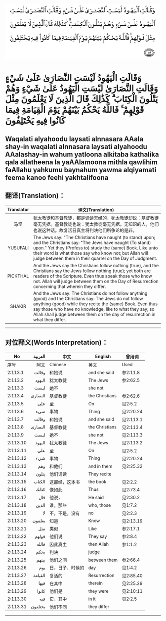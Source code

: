 ![002:113](images/002_113.gif)

#   وَقَالَتِ الْيَهُودُ لَيْسَتِ النَّصَارَىٰ عَلَىٰ شَيْءٍ وَقَالَتِ النَّصَارَىٰ لَيْسَتِ الْيَهُودُ عَلَىٰ شَيْءٍ وَهُمْ يَتْلُونَ الْكِتَابَ ۗ كَذَٰلِكَ قَالَ الَّذِينَ لَا يَعْلَمُونَ مِثْلَ قَوْلِهِمْ ۚ فَاللَّهُ يَحْكُمُ بَيْنَهُمْ يَوْمَ الْقِيَامَةِ فِيمَا كَانُوا فِيهِ يَخْتَلِفُونَ 

## Waqalati alyahoodu laysati alnnasara AAala shay-in waqalati alnnasara laysati alyahoodu AAalashay-in wahum yatloona alkitaba kathalika qala allatheena la yaAAlamoona mithla qawlihim faAllahu yahkumu baynahum yawma alqiyamati feema kanoo feehi yakhtalifoona

## 翻译(Translation)：

| Translator | 译文(Translation)                                            |
|:----------:| ------------------------------------------------------------ |
| 马坚       | 犹太教徒和基督教徒，都是诵读天经的，犹太教徒却说：基督教徒毫无凭据。基督教徒也说：犹太教徒毫无凭据。无知识的人，他们也说这种话。故复活日真主将判决他们所争论的是非。 |
| YUSUFALI   | The Jews say: "The Christians have naught (to stand) upon; and the Christians say: "The Jews have naught (To stand) upon." Yet they (Profess to) study the (same) Book. Like unto their word is what those say who know not; but Allah will judge between them in their quarrel on the Day of Judgment. |
| PICKTHAL   | And the Jews say the Christians follow nothing (true), and the Christians say the Jews follow nothing (true); yet both are readers of the Scripture. Even thus speak those who know not. Allah will judge between them on the Day of Resurrection concerning that wherein they differ. |
| SHAKIR     | And the Jews say: The Christians do not follow anything (good) and the Christians say: The Jews do not follow anything (good) while they recite the (same) Book. Even thus say those who have no knowledge, like to what they say; so Allah shall judge between them on the day of resurrection in what they differ. |

---

## 对位释义(Words Interpretation)：

| No       | العربية | 中文             | English        | 曾用词    |
| -------- | ------: | ---------------- | -------------- | --------- |
| 序号     |    阿文 | Chinese          | 英文           | Used      |
| 2:113.1  |   وقالت | 和她说           | and she said   | 参2:11.8  |
| 2:113.2  |  اليهود | 犹太教徒         | The Jews       | 参2:62.5  |
| 2:113.3  |    ليست | 她不             | she not        |           |
| 2:113.4  | النصارى | 基督教徒         | the Christians | 参2:62.6  |
| 2:113.5  |     على | 至               | On             | 见2:5.2   |
| 2:113.6  |     شيء | 事物             | Thing          | 见2:20.24 |
| 2:113.7  |   وقالت | 和她说           | and she said   | 见2:113.1 |
| 2:113.8  | النصارى | 基督教徒         | the Christians | 见2:113.4 |
| 2:113.9  |    ليست | 她不             | she not        | 见2:113.3 |
| 2:113.10 |  اليهود | 犹太教徒         | The Jews       | 见2:113.2 |
| 2:113.11 |     على | 至               | On             | 见2:5.2   |
| 2:113.12 |     شيء | 事物             | Thing          | 见2:20.24 |
| 2:113.13 |     وهم | 和他们           | and in them    | 见2:25.32 |
| 2:113.14 |   يتلون | 他们诵读         | They recite    |           |
| 2:113.15 |  الكتاب | 这部经，这本书   | the book       | 见2:2.2   |
| 2:113.16 |    كذلك | 像如此           | Thus           | 见2:73.4  |
| 2:113.17 |     قال | 他说，           | He said        | 见2:30.2  |
| 2:113.18 |   الذين | 谁，那些         | who, those     | 见1:7.2   |
| 2:113.19 |      لا | 不，不是，没有   | no             | 见2:2.3   |
| 2:113.20 |  يعلمون | 知道             | Know           | 见2:13.19 |
| 2:113.21 |     مثل | 类似             | Like           | 参2:17.1  |
| 2:113.22 |   قولهم | 他们说           | They say       | 参2:8.4   |
| 2:113.23 |   فالله | 因此真主         | then Allah     | 参1:1.2   |
| 2:113.24 |    يحكم | 判决             | judge          |           |
| 2:113.25 |   بينهم | 他们之间         | between them   | 参2:66.4  |
| 2:113.26 |     يوم | 日，日子，时候的 | day            | 见1:4.2   |
| 2:113.27 | القيامة | 复活的           | Resurrection   | 见2:85.40 |
| 2:113.28 |    فيها | 在其中           | therein        | 见2:25.29 |
| 2:113.29 |   كانوا | 他们是           | they were      | 见2:10:11 |
| 2:113.30 |     فيه | 它，其中         | in it          | 见2:2.5   |
| 2:113.31 | يختلفون | 他们不同         | they differ    |           |

---
